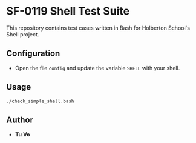 # SF-0119 Shell Test Suite
This repository contains test cases written in Bash for Holberton School's Shell project.

## Configuration
* Open the file `config` and update the variable `SHELL` with your shell.

## Usage 
```sh
./check_simple_shell.bash
```

## Author
* __Tu Vo__
